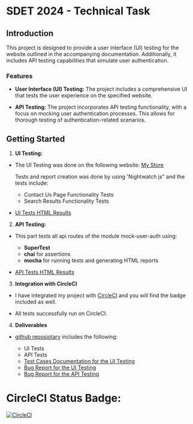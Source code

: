 # SDET 2024 - Technical Task

## Introduction

This project is designed to provide a user interface (UI) testing for the website outlined in the accompanying documentation. Additionally, it includes API testing capabilities that simulate user authentication.

### Features

- **User Interface (UI) Testing:** The project includes a comprehensive UI that tests the user experience on the specified website.

- **API Testing:** The project incorporates API testing functionality, with a focus on mocking user authentication processes. This allows for thorough testing of authentication-related scenarios.

## Getting Started

1. **UI Testing:**

- The UI Testing was done on the following website: [My Store](http://automationpractice.multiformis.com/index.php)

  Tests and report creation was done by using 'Nightwatch js" and the tests include:

  - Contact Us Page Functionality Tests
  - Search Results Functionality Tests

- [UI Tests HTML Results](https://output.circle-artifacts.com/output/job/ec38b2e9-568b-4db0-b138-7bf8ea504d6a/artifacts/0/reports)

2. **API Testing:**

- This part tests all api routes of the module mock-user-auth using:

  - **SuperTest**
  - **chai** for assertions
  - **mocha** for running tests and generating HTML reports

- [API Tests HTML Results](https://output.circle-artifacts.com/output/job/965a5e50-9d97-4322-af79-0cee499844e0/artifacts/0/reports/mochawesome.html)

3. **Integration with CircleCI**

- I have integrated my project with [CircleCI](https://app.circleci.com/pipelines/github/asherbinyyy/SDET-2024) and you will find the badge included as well.

- All tests successfully run on CircleCI.

4. **Deliverables**

- [github reposiotary](https://github.com/asherbinyyy/SDET-2024)
  includes the following:

  - UI Tests
  - API Tests
  - [Test Cases Documentation for the UI Testing](https://github.com/asherbinyyy/SDET-2024/blob/main/SDET2024-Technical_Task--%20UI_TestCase_Documentation.pdf)
  - [Bug Report for the UI Testing](https://github.com/asherbinyyy/SDET-2024/blob/main/SDET2024-Technical_Task--%20UI_BugReport_Documentation.pdf)
  - [Bug Report for the API Testing](https://github.com/asherbinyyy/SDET-2024/blob/main/SDET2024-Technical_Task--%20API_BugReport_Documentation.pdf)

# CircleCI Status Badge:

[![CircleCI](https://dl.circleci.com/status-badge/img/gh/asherbinyyy/SDET-2024/tree/main.svg?style=svg)](https://dl.circleci.com/status-badge/redirect/gh/asherbinyyy/SDET-2024/tree/main)
